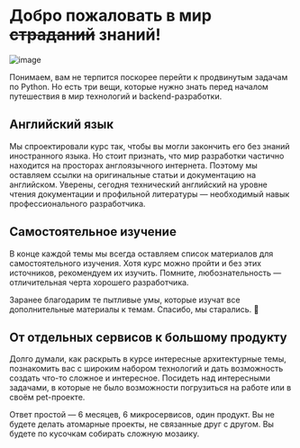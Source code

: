 # Добро пожаловать в мир ~~страданий~~ знаний!

![image](https://pictures.s3.yandex.net/resources/png_1594822371.png)

Понимаем, вам не терпится поскорее перейти к продвинутым задачам по Python. Но есть три вещи, которые нужно знать перед началом путешествия в мир технологий и backend-разработки.

## Английский язык

Мы спроектировали курс так, чтобы вы могли закончить его без знаний иностранного языка. Но стоит признать, что мир разработки частично находится на просторах англоязычного интернета. Поэтому мы оставляем ссылки на оригинальные статьи и документацию на английском. Уверены, сегодня технический английский на уровне чтения документации и профильной литературы — необходимый навык профессионального разработчика. 

## Самостоятельное изучение

В конце каждой темы мы всегда оставляем список материалов для самостоятельного изучения. Хотя курс можно пройти и без этих источников, рекомендуем их изучить. Помните, любознательность — отличительная черта хорошего разработчика.

Заранее благодарим те пытливые умы, которые изучат все дополнительные материалы к темам. Спасибо, мы старались. 🖤

## От отдельных сервисов к большому продукту

Долго думали, как раскрыть в курсе интересные архитектурные темы, познакомить вас с широким набором технологий и дать возможность создать что-то сложное и интересное. Посидеть над интересными задачами, в которые не было возможности погрузиться на работе или в своём pet-проекте.

Ответ простой — 6 месяцев, 6 микросервисов, один продукт. Вы не будете делать атомарные проекты, не связанные друг с другом. Вы будете по кусочкам собирать сложную мозаику.